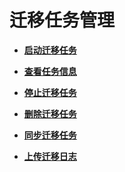 # 迁移任务管理<a name="sms_03_0006"></a>

-   **[启动迁移任务](启动迁移任务.md)**  

-   **[查看任务信息](查看任务信息.md)**  

-   **[停止迁移任务](停止迁移任务.md)**  

-   **[删除迁移任务](删除迁移任务.md)**  

-   **[同步迁移任务](同步迁移任务.md)**  

-   **[上传迁移日志](上传迁移日志-2.md)**  


